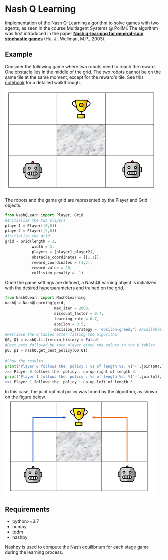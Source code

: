 # Nash Q Learning 

Implementation of the Nash Q-Learning  algorithm to solve games with two agents, as seen in the course Multiagent Systems @ PoliMi. 
The algorithm was first introduced in the paper [**Nash q-learning for general-sum stochastic games**](https://dl.acm.org/doi/10.5555/945365.964288) (Hu, J., Wellman, M.P., 2003).

## Example

Consider the following game where two robots need to reach the reward. One obstacle lies in the middle of the grid. The two robots cannot be on the same tile at the same moment, except for the reward's tile. See this [notebook](https://github.com/jtonglet/Nash_Q_Learning/blob/main/notebook/3-dim-example.ipynb) for a detailed walkthrough.


![](img/img1.PNG)


The robots and the game grid are represented by the Player and Grid objects. 

```python
from NashQLearn import Player, Grid
#Initialize the two players
player1 = Player([0,0])
player2 = Player([2,0])
#Initialize the grid
grid = Grid(length = 3,
            width = 3,
            players = [player1,player2],
            obstacle_coordinates = [[1,1]], 
            reward_coordinates = [1,2],
            reward_value = 20,
            collision_penalty = -1)
```

Once the game settings are defined, a NashQLearning object is initialized with the desired hyperparameters and trained on the grid.

```python
from NashQLearn import NashQLearning
nashQ = NashQLearning(grid, 
                      max_iter = 2000,
                      discount_factor = 0.7,
                      learning_rate = 0.7,
                      epsilon = 0.5,
                      decision_strategy = 'epsilon-greedy') #Available strategies : 'random', 'greedy', and 'epsilon-greedy'
#Retrieve the Q tables after fitting the algorithm
Q0, Q1 = nashQ.fit(return_history = False)
#Best path followed by each player given the values in the Q tables
p0, p1 = nashQ.get_best_policy(Q0,Q1)

#Show the results
print('Player 0 follows the  policy : %s of length %s.'%('-'.join(p0),len(p0)))
>>> Player 0 follows the  policy : up-up-right of length 3.
print('Player 1 follows the  policy : %s of length %s.'%('-'.join(p1),len(p1)))
>>> Player 1 follows the  policy : up-up-left of length 3.
```
In this case, the joint optimal policy was found by the algorithm, as shown on the figure below.
![](img/img2.PNG)


## Requirements
      
- python>=3.7
- numpy
- tqdm
- nashpy
              
Nashpy is used to compute the Nash equilibrium for each stage game during the learning process.

